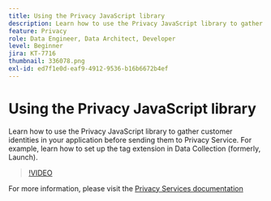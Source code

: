 ```yaml
---
title: Using the Privacy JavaScript library
description: Learn how to use the Privacy JavaScript library to gather customer identities in your application before sending them to Privacy Service. For example, learn how to set up the tag extension in Data Collection (formerly, Launch).
feature: Privacy
role: Data Engineer, Data Architect, Developer
level: Beginner
jira: KT-7716
thumbnail: 336078.png
exl-id: ed7f1e0d-eaf9-4912-9536-b16b6672b4ef
---
```


# Using the Privacy JavaScript library

Learn how to use the Privacy JavaScript library to gather customer identities in your application before sending them to Privacy Service. For example, learn how to set up the tag extension in Data Collection (formerly, Launch).

>[!VIDEO](https://video.tv.adobe.com/v/336078?quality=12&learn=on)

For  more information, please visit the [Privacy Services documentation](https://experienceleague.adobe.com/docs/experience-platform/privacy/home.html)